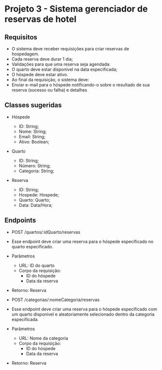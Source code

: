 # Projeto 3 - Sistema gerenciador de reservas de hotel

## Requisitos

-   O sistema deve receber requisições para criar reservas de hospedagem.
-   Cada reserva deve durar 1 dia;
-   Validações para que uma reserva seja agendada:
-   O quarto deve estar disponível na data especificada;
-   O hóspede deve estar ativo.
-   Ao final da requisição, o sistema deve:
-   Enviar e-mail para o hóspede notificando-o sobre o resultado de sua reserva (sucesso ou falha) e detalhes

## Classes sugeridas

-   Hóspede

    -   ID: String;
    -   Nome: String;
    -   Email: String;
    -   Ativo: Boolean;

-   Quarto

    -   ID: String;
    -   Número: String;
    -   Categoria: String;

-   Reserva
    -   ID: String;
    -   Hospede: Hospede;
    -   Quarto: Quarto;
    -   Data: Data/Hora;

## Endpoints

-   POST /quartos/:idQuarto/reservas
-   Esse endpoint deve criar uma reserva para o hóspede especificado no quarto especificado.
-   Parâmetros
    -   URL: ID do quarto
    -   Corpo da requisição:
        -   ID do hóspede
        -   Data da reserva
-   Retorno: Reserva

-   POST /categorias/:nomeCategoria/reservas
-   Esse endpoint deve criar uma reserva para o hóspede especificado com um quarto disponível e aleatoriamente selecionado dentro da categoria especificada.
-   Parâmetros
    -   URL: Nome da categoria
    -   Corpo da requisição:
        -   ID do hóspede
        -   Data da reserva
-   Retorno: Reserva
